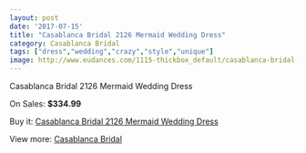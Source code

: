 ```yaml
---
layout: post
date: '2017-07-15'
title: "Casablanca Bridal 2126 Mermaid Wedding Dress"
category: Casablanca Bridal
tags: ["dress","wedding","crazy","style","unique"]
image: http://www.eudances.com/1115-thickbox_default/casablanca-bridal-2126-mermaid-wedding-dress.jpg
---
```

Casablanca Bridal 2126 Mermaid Wedding Dress

On Sales: **$334.99**
<a href="https://www.eudances.com/en/casablanca-bridal/398-casablanca-bridal-2126-mermaid-wedding-dress.html"><amp-img layout="responsive" width="600" height="600" src="//www.eudances.com/1115-thickbox_default/casablanca-bridal-2126-mermaid-wedding-dress.jpg" alt="Casablanca Bridal 2126 Mermaid Wedding Dress 0" /></a>
<a href="https://www.eudances.com/en/casablanca-bridal/398-casablanca-bridal-2126-mermaid-wedding-dress.html"><amp-img layout="responsive" width="600" height="600" src="//www.eudances.com/1117-thickbox_default/casablanca-bridal-2126-mermaid-wedding-dress.jpg" alt="Casablanca Bridal 2126 Mermaid Wedding Dress 1" /></a>
<a href="https://www.eudances.com/en/casablanca-bridal/398-casablanca-bridal-2126-mermaid-wedding-dress.html"><amp-img layout="responsive" width="600" height="600" src="//www.eudances.com/1116-thickbox_default/casablanca-bridal-2126-mermaid-wedding-dress.jpg" alt="Casablanca Bridal 2126 Mermaid Wedding Dress 2" /></a>

Buy it: [Casablanca Bridal 2126 Mermaid Wedding Dress](https://www.eudances.com/en/casablanca-bridal/398-casablanca-bridal-2126-mermaid-wedding-dress.html "Casablanca Bridal 2126 Mermaid Wedding Dress")

View more: [Casablanca Bridal](https://www.eudances.com/en/4-casablanca-bridal "Casablanca Bridal")